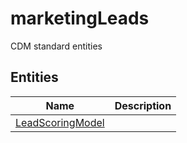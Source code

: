 
# marketingLeads

CDM standard entities  

## Entities

|Name|Description|
|---|---|
|[LeadScoringModel](LeadScoringModel.cdm.json)||
